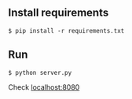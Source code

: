 ## Install requirements
``
$ pip install -r requirements.txt
``

## Run
``
$ python server.py
``

Check [localhost:8080](localhost:8080)